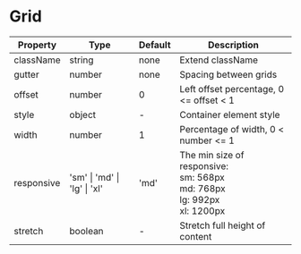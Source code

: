 # Grid

<example />

<apis />

| Property | Type | Default | Description |
| --- | --- | --- | --- |
| className | string | none | Extend className |
| gutter | number | none | Spacing between grids |
| offset | number | 0 | Left offset percentage, 0 <= offset < 1 |
| style | object | - | Container element style |
| width | number | 1 | Percentage of width, 0 < number <= 1 |
| responsive | 'sm' \| 'md' \| 'lg' \| 'xl' | 'md' | The min size of responsive: <br /> sm: 568px  <br />md: 768px  <br />lg: 992px  <br />xl: 1200px|
| stretch | boolean | - | Stretch full height of content |